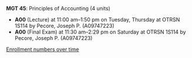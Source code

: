 **MGT 45**: Principles of Accounting (4 units)

- **A00** (Lecture) at 11:00 am–1:50 pm on Tuesday, Thursday at OTRSN 1S114 by Pecore, Joseph P. (A09747223)
- **A00** (Final Exam) at 11:30 am–2:29 pm on Saturday at OTRSN 1S114 by Pecore, Joseph P. (A09747223)

[Enrollment numbers over time](./MGT45.tsv)
